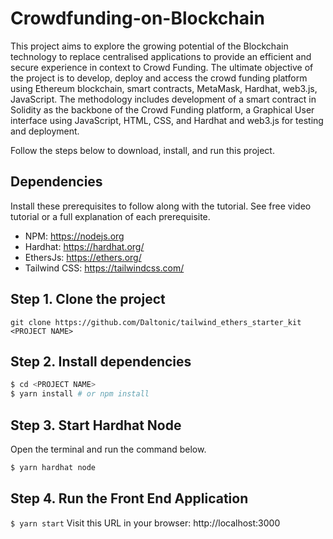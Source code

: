 
# Crowdfunding-on-Blockchain
This project aims to explore the growing potential of the Blockchain technology to replace centralised applications to provide an efficient and secure experience in context to Crowd Funding. The ultimate objective of the project is to develop, deploy and access the crowd funding platform using Ethereum blockchain, smart contracts, MetaMask, Hardhat, web3.js, JavaScript.
The methodology includes development of a smart contract in Solidity as the backbone of the Crowd Funding platform, a Graphical User interface using JavaScript, HTML, CSS, and Hardhat and web3.js for testing and deployment.


Follow the steps below to download, install, and run this project.

## Dependencies
Install these prerequisites to follow along with the tutorial. See free video tutorial or a full explanation of each prerequisite.
- NPM: https://nodejs.org
- Hardhat: https://hardhat.org/
- EthersJs: https://ethers.org/
- Tailwind CSS: https://tailwindcss.com/


## Step 1. Clone the project
`git clone https://github.com/Daltonic/tailwind_ethers_starter_kit <PROJECT NAME>`

## Step 2. Install dependencies
```sh
$ cd <PROJECT NAME>
$ yarn install # or npm install
```
## Step 3. Start Hardhat Node
Open the terminal and run the command below.
```sh
$ yarn hardhat node
```

## Step 4. Run the Front End Application
`$ yarn start`
Visit this URL in your browser: http://localhost:3000

